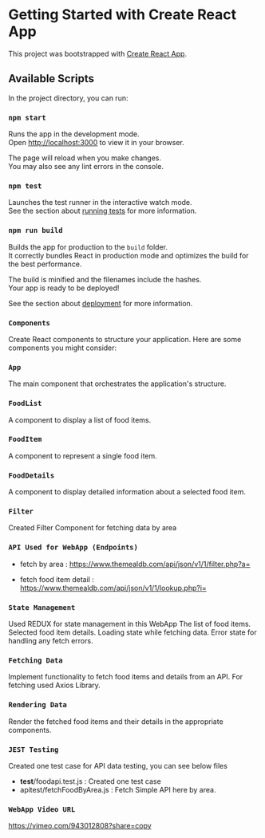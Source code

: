 # Getting Started with Create React App

This project was bootstrapped with [Create React App](https://github.com/facebook/create-react-app).

## Available Scripts

In the project directory, you can run:

### `npm start`

Runs the app in the development mode.\
Open [http://localhost:3000](http://localhost:3000) to view it in your browser.

The page will reload when you make changes.\
You may also see any lint errors in the console.

### `npm test`

Launches the test runner in the interactive watch mode.\
See the section about [running tests](https://facebook.github.io/create-react-app/docs/running-tests) for more information.

### `npm run build`

Builds the app for production to the `build` folder.\
It correctly bundles React in production mode and optimizes the build for the best performance.

The build is minified and the filenames include the hashes.\
Your app is ready to be deployed!

See the section about [deployment](https://facebook.github.io/create-react-app/docs/deployment) for more information.


### `Components`

Create React components to structure your application. Here are some components you might consider:

### `App`

The main component that orchestrates the application's structure.

### `FoodList` 

A component to display a list of food items.

### `FoodItem`

A component to represent a single food item.

### `FoodDetails`

A component to display detailed information about a selected food item.

### `Filter`

Created Filter Component for fetching data by area

### `API Used for WebApp (Endpoints)`

* fetch by area : https://www.themealdb.com/api/json/v1/1/filter.php?a=

* fetch food item detail : https://www.themealdb.com/api/json/v1/1/lookup.php?i= 


### `State Management`

Used REDUX for state management in this WebApp
The list of food items.
Selected food item details.
Loading state while fetching data.
Error state for handling any fetch errors.

### `Fetching Data`

Implement functionality to fetch food items and details from an API. For fetching used Axios Library.

### `Rendering Data`
Render the fetched food items and their details in the appropriate components. 

### `JEST Testing`

Created one test case for API data testing, you can see below files

* __test__/foodapi.test.js : Created one test case
* apitest/fetchFoodByArea.js : Fetch Simple API here by area.

### `WebApp Video URL`
https://vimeo.com/943012808?share=copy